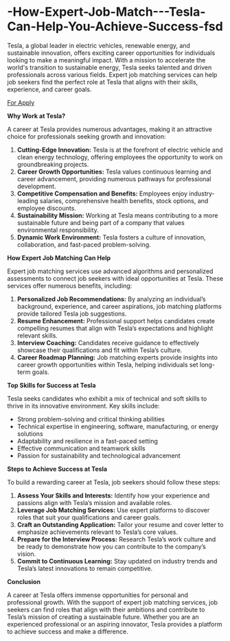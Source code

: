 # -How-Expert-Job-Match---Tesla-Can-Help-You-Achieve-Success-fsd

Tesla, a global leader in electric vehicles, renewable energy, and sustainable innovation, offers exciting career opportunities for individuals looking to make a meaningful impact. With a mission to accelerate the world's transition to sustainable energy, Tesla seeks talented and driven professionals across various fields. Expert job matching services can help job seekers find the perfect role at Tesla that aligns with their skills, experience, and career goals.

[For Apply](https://www.gn3atrk.com/2B8S732P/379SLT4W/?sub1=hasib)

**Why Work at Tesla?**

A career at Tesla provides numerous advantages, making it an attractive choice for professionals seeking growth and innovation:

1. **Cutting-Edge Innovation:** Tesla is at the forefront of electric vehicle and clean energy technology, offering employees the opportunity to work on groundbreaking projects.
2. **Career Growth Opportunities:** Tesla values continuous learning and career advancement, providing numerous pathways for professional development.
3. **Competitive Compensation and Benefits:** Employees enjoy industry-leading salaries, comprehensive health benefits, stock options, and employee discounts.
4. **Sustainability Mission:** Working at Tesla means contributing to a more sustainable future and being part of a company that values environmental responsibility.
5. **Dynamic Work Environment:** Tesla fosters a culture of innovation, collaboration, and fast-paced problem-solving.

**How Expert Job Matching Can Help**

Expert job matching services use advanced algorithms and personalized assessments to connect job seekers with ideal opportunities at Tesla. These services offer numerous benefits, including:

1. **Personalized Job Recommendations:** By analyzing an individual’s background, experience, and career aspirations, job matching platforms provide tailored Tesla job suggestions.
2. **Resume Enhancement:** Professional support helps candidates create compelling resumes that align with Tesla’s expectations and highlight relevant skills.
3. **Interview Coaching:** Candidates receive guidance to effectively showcase their qualifications and fit within Tesla’s culture.
4. **Career Roadmap Planning:** Job matching experts provide insights into career growth opportunities within Tesla, helping individuals set long-term goals.

**Top Skills for Success at Tesla**

Tesla seeks candidates who exhibit a mix of technical and soft skills to thrive in its innovative environment. Key skills include:

- Strong problem-solving and critical thinking abilities
- Technical expertise in engineering, software, manufacturing, or energy solutions
- Adaptability and resilience in a fast-paced setting
- Effective communication and teamwork skills
- Passion for sustainability and technological advancement

**Steps to Achieve Success at Tesla**

To build a rewarding career at Tesla, job seekers should follow these steps:

1. **Assess Your Skills and Interests:** Identify how your experience and passions align with Tesla’s mission and available roles.
2. **Leverage Job Matching Services:** Use expert platforms to discover roles that suit your qualifications and career goals.
3. **Craft an Outstanding Application:** Tailor your resume and cover letter to emphasize achievements relevant to Tesla’s core values.
4. **Prepare for the Interview Process:** Research Tesla’s work culture and be ready to demonstrate how you can contribute to the company’s vision.
5. **Commit to Continuous Learning:** Stay updated on industry trends and Tesla’s latest innovations to remain competitive.

**Conclusion**

A career at Tesla offers immense opportunities for personal and professional growth. With the support of expert job matching services, job seekers can find roles that align with their ambitions and contribute to Tesla’s mission of creating a sustainable future. Whether you are an experienced professional or an aspiring innovator, Tesla provides a platform to achieve success and make a difference.


